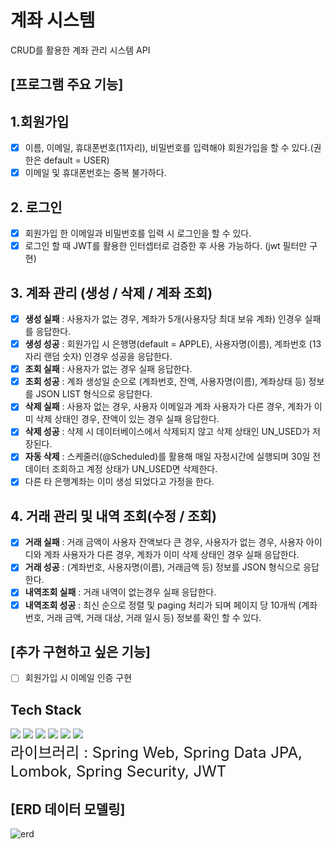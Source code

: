 # 계좌 시스템
CRUD를 활용한 계좌 관리 시스템 API
## [프로그램 주요 기능]
## 1.회원가입

- [x] 이름, 이메일, 휴대폰번호(11자리), 비밀번호를 입력해야 회원가입을 할 수 있다.(권한은 default = USER)
- [x] 이메일 및 휴대폰번호는 중복 불가하다.

## 2. 로그인

- [x] 회원가입 한 이메일과 비밀번호를 입력 시 로그인을 할 수 있다.
- [x] 로그인 할 때 JWT를 활용한 인터셉터로 검증한 후 사용 가능하다. (jwt 필터만 구현)

## 3. 계좌 관리 (생성 / 삭제 / 계좌 조회)
- [x] **생성 실패** : 사용자가 없는 경우, 계좌가 5개(사용자당 최대 보유 계좌) 인경우 실패를 응답한다.
- [x] **생성 성공** : 회원가입 시 은행명(default = APPLE), 사용자명(이름), 계좌번호 (13자리 랜덤 숫자)  인경우 성공을 응답한다.
- [x] **조회 실패** : 사용자가 없는 경우 실패 응답한다.
- [x] **조회 성공** : 계좌 생성일 순으로 (계좌번호, 잔액, 사용자명(이름), 계좌상태 등) 정보를 JSON LIST 형식으로 응답한다.
- [x] **삭제 실패** : 사용자 없는 경우, 사용자 이메일과 계좌 사용자가 다른 경우, 계좌가 이미 삭제 상태인 경우, 잔액이 있는 경우 실패 응답한다.
- [x] **삭제 성공** : 삭제 시 데이터베이스에서 삭제되지 않고 삭제 상태인 UN_USED가 저장된다.
- [x] **자동 삭제** : 스케줄러(@Scheduled)를 활용해 매일 자정시간에 실행되며 30일 전 데이터 조회하고 계정 상태가 UN_USED면 삭제한다.
- [x] 다른 타 은행계좌는 이미 생성 되었다고 가정을 한다.

## 4. 거래 관리 및 내역 조회(수정 / 조회)
- [x] **거래 실패** : 거래 금액이 사용자 잔액보다 큰 경우, 사용자가 없는 경우, 사용자 아이디와 계좌 사용자가 다른 경우, 계좌가 이미 삭제 상태인 경우 실패 응답한다.
- [x] **거래 성공** : (계좌번호, 사용자명(이름), 거래금액 등) 정보를 JSON 형식으로 응답한다. 
- [x] **내역조회 실패** : 거래 내역이 없는경우 실패 응답한다.
- [x] **내역조회 성공** : 최신 순으로 정렬 및 paging 처리가 되며 페이지 당 10개씩 (계좌번호, 거래 금액, 거래 대상, 거래 일시 등) 정보를 확인 할 수 있다.

## [추가 구현하고 싶은 기능]
- [ ] 회원가입 시 이메일 인증 구현

## Tech Stack
<div>
<img src="https://img.shields.io/badge/java-007396?style=for-the-badge&logo=java&logoColor=white">
<img src="https://img.shields.io/badge/mariaDB-003545?style=for-the-badge&logo=mariaDB&logoColor=white">
<img src="https://img.shields.io/badge/springboot-6DB33F?style=for-the-badge&logo=springboot&logoColor=white">
<img src="https://img.shields.io/badge/gradle-02303A?style=for-the-badge&logo=gradle&logoColor=white">
<img src="https://img.shields.io/badge/git-F05032?style=for-the-badge&logo=git&logoColor=white">
<img src="https://img.shields.io/badge/github-181717?style=for-the-badge&logo=github&logoColor=white">
</div>

<div>
  <span style="font-size:24px;">라이브러리 : </span>
  <span style="font-size:24px;">Spring Web, Spring Data JPA, Lombok, Spring Security, JWT</span>
</div>

## [ERD 데이터 모델링]
![erd](https://github.com/youngsik823/Fintech/assets/109953656/6ad713b3-e4da-44cd-8ab8-86dfc41cba3d)



